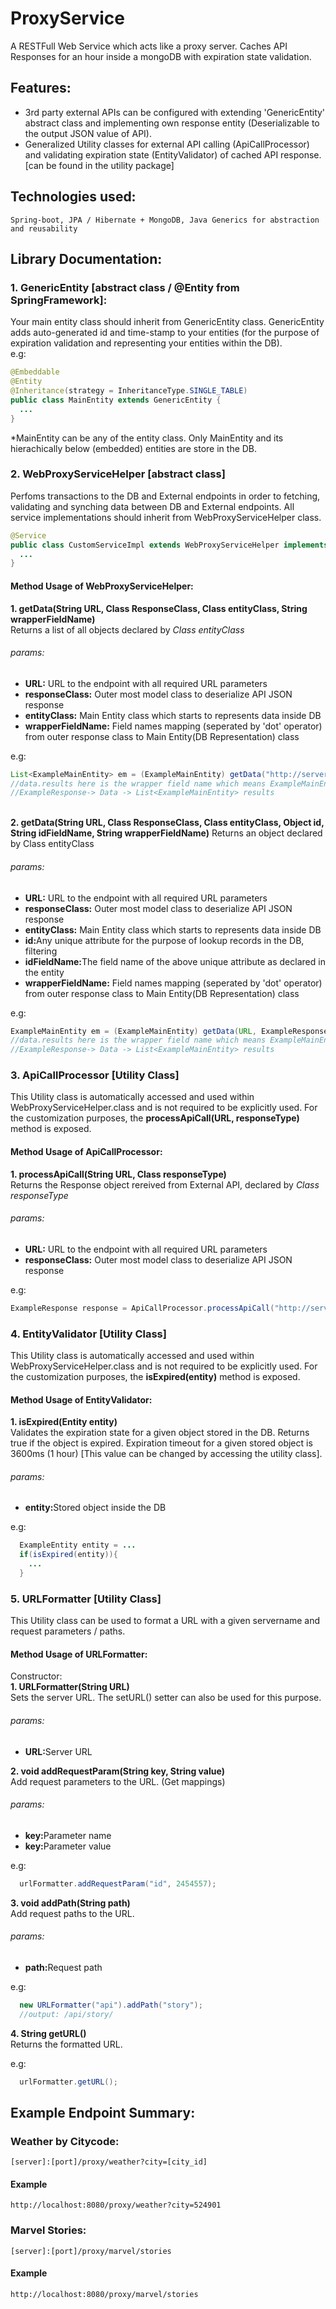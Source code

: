 # ProxyService
A RESTFull Web Service which acts like a proxy server. Caches API Responses for an hour inside a mongoDB with expiration state validation.

## Features:
* 3rd party external APIs can be configured with extending 'GenericEntity' abstract class and implementing own response entity (Deserializable to the output JSON value of API).
* Generalized Utility classes for external API calling (ApiCallProcessor) and validating expiration state (EntityValidator) of cached API response. [can be found in the utility package]

## Technologies used:
```
Spring-boot, JPA / Hibernate + MongoDB, Java Generics for abstraction and reusability
```
## Library Documentation:
### 1. GenericEntity [abstract class / @Entity from SpringFramework]:
Your main entity class should inherit from GenericEntity class. GenericEntity adds auto-generated id and time-stamp to your entities (for the purpose of expiration validation and representing your entities within the DB).
  <br>e.g:
  ```java
  @Embeddable
  @Entity
  @Inheritance(strategy = InheritanceType.SINGLE_TABLE)
  public class MainEntity extends GenericEntity {
    ...
  }
  ```
  *MainEntity can be any of the entity class. Only MainEntity and its hierachically below (embedded) entities are store in the DB.
  
### 2. WebProxyServiceHelper [abstract class]
Perfoms transactions to the DB and External endpoints in order to fetching, validating and synching data between DB and External endpoints.
All service implementations should inherit from WebProxyServiceHelper class.

```java
@Service
public class CustomServiceImpl extends WebProxyServiceHelper implements CustomService{
  ...
}
```
#### Method Usage of WebProxyServiceHelper:

<b>1. getData(String URL, Class ResponseClass, Class entityClass, String wrapperFieldName)</b>
<br>
Returns a list of all objects declared by <i>Class entityClass</i>
###### params:
<ul>
  <li><b>URL:</b> URL to the endpoint with all required URL parameters</li>
<li><b>responseClass:</b> Outer most model class to deserialize API JSON response</li>
<li><b>entityClass:</b> Main Entity class which starts to represents data inside DB</li>
<li><b>wrapperFieldName:</b> Field names mapping (seperated by 'dot' operator) from outer response class to Main Entity(DB Representation) class</li></ul>

e.g:
```java
List<ExampleMainEntity> em = (ExampleMainEntity) getData("http://server/endpoint", ExampleResponse.class, ExampleMainEntity.class, "data.results");
//data.results here is the wrapper field name which means ExampleMainEntity instance could be found by navigating through,
//ExampleResponse-> Data -> List<ExampleMainEntity> results
```
<br>
<b>2. getData(String URL, Class ResponseClass, Class entityClass, Object id, String idFieldName, String wrapperFieldName)</b>
  Returns an object declared by Class entityClass
<br>

###### params:
<ul>
  <li><b>URL:</b> URL to the endpoint with all required URL parameters</li>
<li><b>responseClass:</b> Outer most model class to deserialize API JSON response</li>
<li><b>entityClass:</b> Main Entity class which starts to represents data inside DB</li>
  <li><b>id:</b>Any unique attribute for the purpose of lookup records in the DB, filtering</li>
  <li><b>idFieldName:</b>The field name of the above unique attribute as declared in the entity</li>
<li><b>wrapperFieldName:</b> Field names mapping (seperated by 'dot' operator) from outer response class to Main Entity(DB Representation) class</li></ul>

e.g:
```java
ExampleMainEntity em = (ExampleMainEntity) getData(URL, ExampleResponse.class, ExampleMainEntity.class, 5453, "_id", "data.results");
//data.results here is the wrapper field name which means ExampleMainEntity instance could be found by navigating through,
//ExampleResponse-> Data -> List<ExampleMainEntity> results
```

### 3. ApiCallProcessor [Utility Class]
This Utility class is automatically accessed and used within WebProxyServiceHelper.class and is not required to be explicitly used. For the customization purposes, the <b>processApiCall(URL, responseType)</b> method is exposed.

#### Method Usage of ApiCallProcessor:

<b>1. processApiCall(String URL, Class responseType)</b>
<br>
Returns the Response object rereived from External API, declared by <i>Class responseType</i>
###### params:
<ul>
  <li><b>URL:</b> URL to the endpoint with all required URL parameters</li>
<li><b>responseClass:</b> Outer most model class to deserialize API JSON response</li>
</ul>

e.g:
```java
ExampleResponse response = ApiCallProcessor.processApiCall("http://server/endpoint", ExampleResponse.class)
```

### 4. EntityValidator [Utility Class]
This Utility class is automatically accessed and used within WebProxyServiceHelper.class and is not required to be explicitly used. For the customization purposes, the <b>isExpired(entity)</b> method is exposed. 

#### Method Usage of EntityValidator:

<b>1. isExpired(Entity entity)</b>
<br>
Validates the expiration state for a given object stored in the DB. Returns true if the object is expired. Expiration timeout for a given stored object is 3600ms (1 hour) [This value can be changed by accessing the utility class].
###### params:
<ul>
  <li><b>entity:</b>Stored object inside the DB</li>
</ul>

e.g:
```java
  ExampleEntity entity = ...
  if(isExpired(entity)){
    ...
  }
```

### 5. URLFormatter [Utility Class]
This Utility class can be used to format a URL with a given servername and request parameters / paths.

#### Method Usage of URLFormatter:

Constructor:<br>
<b>1. URLFormatter(String URL)</b>
<br>
Sets the server URL. The setURL() setter can also be used for this purpose.
###### params:
<ul>
  <li><b>URL:</b>Server URL</li>
</ul>

<b>2. void addRequestParam(String key, String value)</b>
<br>
Add request parameters to the URL. (Get mappings)
###### params:
<ul>
  <li><b>key:</b>Parameter name</li>
   <li><b>key:</b>Parameter value</li>
</ul>

e.g:
```java
  urlFormatter.addRequestParam("id", 2454557);
```

<b>3. void addPath(String path)</b>
<br>
Add request paths to the URL.
###### params:
<ul>
  <li><b>path:</b>Request path</li>
</ul>

e.g:
```java
  new URLFormatter("api").addPath("story");
  //output: /api/story/
```

<b>4. String getURL()</b>
<br>
Returns the formatted URL.

e.g:
```java
  urlFormatter.getURL();
```

## Example Endpoint Summary:
### Weather by Citycode:
```
[server]:[port]/proxy/weather?city=[city_id]
```
  #### Example
  ```
  http://localhost:8080/proxy/weather?city=524901
  ```
  ### Marvel Stories:
```
[server]:[port]/proxy/marvel/stories
```
  #### Example
  ```
  http://localhost:8080/proxy/marvel/stories
  ```
